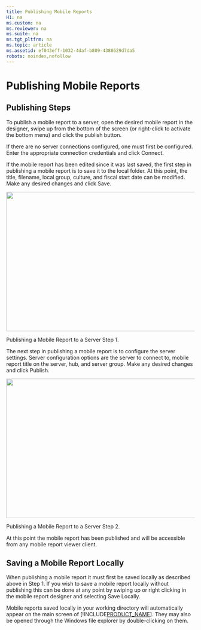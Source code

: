 ```yaml
---
title: Publishing Mobile Reports
H1: na
ms.custom: na
ms.reviewer: na
ms.suite: na
ms.tgt_pltfrm: na
ms.topic: article
ms.assetid: ef043eff-1032-4daf-b809-4388629d7da5
robots: noindex,nofollow
---
```

# Publishing Mobile Reports
## Publishing Steps   
  
To publish a mobile report to a server, open the desired mobile report in the designer, swipe up from the bottom of the screen (or right-click to activate the bottom menu) and click the publish button.  
  
If there are no server connections configured, one must first be configured. Enter the appropriate connection credentials and click Connect.  
  
If the mobile report has been edited since it was last saved, the first step in publishing a mobile report is to save it to the local folder. At this point, the title, filename, local group, culture, and fiscal start date can be modified. Make any desired changes and click Save.  
  
<div class="image">  
  <img src="images/saving_and_publishing_dashboards_screen01.png" width="800" height="373" />  
  <p>Publishing a Mobile Report to a Server Step 1.</p>  
</div>  
  
The next step in publishing a mobile report is to configure the server settings. Server configuration options are the server to connect to, mobile report title on the server, hub, and server group. Make any desired changes and click Publish.  
  
<div class="image">  
  <img src="images/saving_and_publishing_dashboards_screen02.png" width="800" height="373" />  
  <p>Publishing a Mobile Report to a Server Step 2.</p>  
</div>  
  
At this point the mobile report has been published and will be accessible from any mobile report viewer client.  
  
## Saving a Mobile Report Locally  
  
When publishing a mobile report it must first be saved locally as described above in Step 1. If you wish to save a mobile report locally without publishing this can be done at any point by swiping up or right clicking in the mobile report designer and selecting Save Locally.  
  
Mobile reports saved locally in your working directory will automatically appear on the main screen of [!INCLUDE[PRODUCT_NAME](../../Token/Other/PRODUCT_NAME.md)]. They may also be opened through the Windows file explorer by double-clicking on them.  
